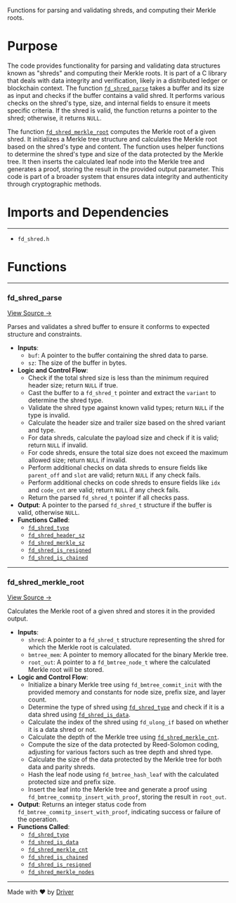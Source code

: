 <!--------------------------------------------------------------------------------->
<!-- IMPORTANT: This file is auto-generated by Driver (https://driver.ai). -------->
<!-- Manual edits may be overwritten on future commits. --------------------------->
<!--------------------------------------------------------------------------------->

Functions for parsing and validating shreds, and computing their Merkle roots.

# Purpose
The code provides functionality for parsing and validating data structures known as "shreds" and computing their Merkle roots. It is part of a C library that deals with data integrity and verification, likely in a distributed ledger or blockchain context. The function [`fd_shred_parse`](<#fd_shred_parse>) takes a buffer and its size as input and checks if the buffer contains a valid shred. It performs various checks on the shred's type, size, and internal fields to ensure it meets specific criteria. If the shred is valid, the function returns a pointer to the shred; otherwise, it returns `NULL`.

The function [`fd_shred_merkle_root`](<#fd_shred_merkle_root>) computes the Merkle root of a given shred. It initializes a Merkle tree structure and calculates the Merkle root based on the shred's type and content. The function uses helper functions to determine the shred's type and size of the data protected by the Merkle tree. It then inserts the calculated leaf node into the Merkle tree and generates a proof, storing the result in the provided output parameter. This code is part of a broader system that ensures data integrity and authenticity through cryptographic methods.
# Imports and Dependencies

---
- `fd_shred.h`


# Functions

---
### fd\_shred\_parse<!-- {{#callable:fd_shred_parse}} -->
[View Source →](<../../../../../src/ballet/shred/fd_shred.c#L3>)

Parses and validates a shred buffer to ensure it conforms to expected structure and constraints.
- **Inputs**:
    - ``buf``: A pointer to the buffer containing the shred data to parse.
    - ``sz``: The size of the buffer in bytes.
- **Logic and Control Flow**:
    - Check if the total shred size is less than the minimum required header size; return `NULL` if true.
    - Cast the buffer to a `fd_shred_t` pointer and extract the `variant` to determine the shred type.
    - Validate the shred type against known valid types; return `NULL` if the type is invalid.
    - Calculate the header size and trailer size based on the shred variant and type.
    - For data shreds, calculate the payload size and check if it is valid; return `NULL` if invalid.
    - For code shreds, ensure the total size does not exceed the maximum allowed size; return `NULL` if invalid.
    - Perform additional checks on data shreds to ensure fields like `parent_off` and `slot` are valid; return `NULL` if any check fails.
    - Perform additional checks on code shreds to ensure fields like `idx` and `code_cnt` are valid; return `NULL` if any check fails.
    - Return the parsed `fd_shred_t` pointer if all checks pass.
- **Output**: A pointer to the parsed `fd_shred_t` structure if the buffer is valid, otherwise `NULL`.
- **Functions Called**:
    - [`fd_shred_type`](<fd_shred.h.md#fd_shred_type>)
    - [`fd_shred_header_sz`](<fd_shred.h.md#fd_shred_header_sz>)
    - [`fd_shred_merkle_sz`](<fd_shred.h.md#fd_shred_merkle_sz>)
    - [`fd_shred_is_resigned`](<fd_shred.h.md#fd_shred_is_resigned>)
    - [`fd_shred_is_chained`](<fd_shred.h.md#fd_shred_is_chained>)


---
### fd\_shred\_merkle\_root<!-- {{#callable:fd_shred_merkle_root}} -->
[View Source →](<../../../../../src/ballet/shred/fd_shred.c#L108>)

Calculates the Merkle root of a given shred and stores it in the provided output.
- **Inputs**:
    - `shred`: A pointer to a `fd_shred_t` structure representing the shred for which the Merkle root is calculated.
    - `bmtree_mem`: A pointer to memory allocated for the binary Merkle tree.
    - `root_out`: A pointer to a `fd_bmtree_node_t` where the calculated Merkle root will be stored.
- **Logic and Control Flow**:
    - Initialize a binary Merkle tree using `fd_bmtree_commit_init` with the provided memory and constants for node size, prefix size, and layer count.
    - Determine the type of shred using [`fd_shred_type`](<fd_shred.h.md#fd_shred_type>) and check if it is a data shred using [`fd_shred_is_data`](<fd_shred.h.md#fd_shred_is_data>).
    - Calculate the index of the shred using `fd_ulong_if` based on whether it is a data shred or not.
    - Calculate the depth of the Merkle tree using [`fd_shred_merkle_cnt`](<fd_shred.h.md#fd_shred_merkle_cnt>).
    - Compute the size of the data protected by Reed-Solomon coding, adjusting for various factors such as tree depth and shred type.
    - Calculate the size of the data protected by the Merkle tree for both data and parity shreds.
    - Hash the leaf node using `fd_bmtree_hash_leaf` with the calculated protected size and prefix size.
    - Insert the leaf into the Merkle tree and generate a proof using `fd_bmtree_commitp_insert_with_proof`, storing the result in `root_out`.
- **Output**: Returns an integer status code from `fd_bmtree_commitp_insert_with_proof`, indicating success or failure of the operation.
- **Functions Called**:
    - [`fd_shred_type`](<fd_shred.h.md#fd_shred_type>)
    - [`fd_shred_is_data`](<fd_shred.h.md#fd_shred_is_data>)
    - [`fd_shred_merkle_cnt`](<fd_shred.h.md#fd_shred_merkle_cnt>)
    - [`fd_shred_is_chained`](<fd_shred.h.md#fd_shred_is_chained>)
    - [`fd_shred_is_resigned`](<fd_shred.h.md#fd_shred_is_resigned>)
    - [`fd_shred_merkle_nodes`](<fd_shred.h.md#fd_shred_merkle_nodes>)



---
Made with ❤️ by [Driver](https://www.driver.ai/)